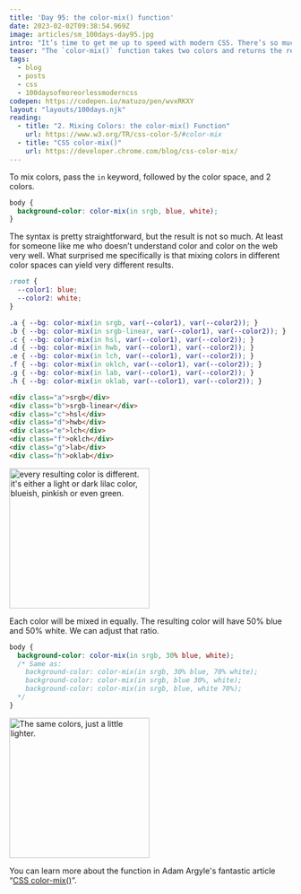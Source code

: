 ```yaml
---
title: 'Day 95: the color-mix() function'
date: 2023-02-02T09:38:54.969Z
image: articles/sm_100days-day95.jpg
intro: "It’s time to get me up to speed with modern CSS. There’s so much new in CSS that I know too little about. To change that I’ve started [#100DaysOfMoreOrLessModernCSS](/blog/2022/100-days-of-more-or-less-modern-css/). Why more or less modern CSS? Because some topics will be about cutting-edge features, while other stuff has been around for quite a while already, but I just have little to no experience with it."
teaser: "The `color-mix()` function takes two colors and returns the result of mixing them, in a given color space, by a specified amount."
tags:
  - blog
  - posts
  - css
  - 100daysofmoreorlessmoderncss
codepen: https://codepen.io/matuzo/pen/wvxRKXY
layout: "layouts/100days.njk"
reading:
  - title: "2. Mixing Colors: the color-mix() Function"
    url: https://www.w3.org/TR/css-color-5/#color-mix
  - title: "CSS color-mix()"
    url: https://developer.chrome.com/blog/css-color-mix/
---
```

To mix colors, pass the `in` keyword, followed by the color space, and 2 colors.

```css
body {
  background-color: color-mix(in srgb, blue, white);
}
```

The syntax is pretty straightforward, but the result is not so much. At least for someone like me who doesn’t understand color and color on the web very well. What surprised me specifically is that mixing colors in different color spaces can yield very different results.

```css
:root {
  --color1: blue;
  --color2: white;
}

.a { --bg: color-mix(in srgb, var(--color1), var(--color2)); }
.b { --bg: color-mix(in srgb-linear, var(--color1), var(--color2)); }
.c { --bg: color-mix(in hsl, var(--color1), var(--color2)); }
.d { --bg: color-mix(in hwb, var(--color1), var(--color2)); }
.e { --bg: color-mix(in lch, var(--color1), var(--color2)); }
.f { --bg: color-mix(in oklch, var(--color1), var(--color2)); }
.g { --bg: color-mix(in lab, var(--color1), var(--color2)); }
.h { --bg: color-mix(in oklab, var(--color1), var(--color2)); }
```

```html
<div class="a">srgb</div>
<div class="b">srgb-linear</div>
<div class="c">hsl</div>
<div class="d">hwb</div>
<div class="e">lch</div>
<div class="f">oklch</div>
<div class="g">lab</div>
<div class="h">oklab</div>
```

<img src="/images/100days-95-1.png" width="250" alt="every resulting color is different. it's either a light or dark lilac color, blueish, pinkish or even green." >

Each color will be mixed in equally. The resulting color will have 50% blue and 50% white. We can adjust that ratio.

```css
body {
  background-color: color-mix(in srgb, 30% blue, white);
  /* Same as:
    background-color: color-mix(in srgb, 30% blue, 70% white);
    background-color: color-mix(in srgb, blue 30%, white);
    background-color: color-mix(in srgb, blue, white 70%);
  */
}
```


<img src="/images/100days-95-2.png" width="250" alt="The same colors, just a little lighter." >

You can learn more about the function in Adam Argyle's fantastic article “[CSS color-mix()](https://developer.chrome.com/blog/css-color-mix/)”.